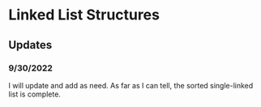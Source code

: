 # Linked List Structures

## Updates

### 9/30/2022

I will update and add as need. As far as I can tell, the sorted single-linked list is complete.
